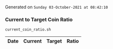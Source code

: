 Generated on `Sunday 03-October-2021 at 08:42:10`

### Current to Target Coin Ratio
`current_coin_ratio.sh`

Date|Current|Target|Ratio
---|---|---|---
